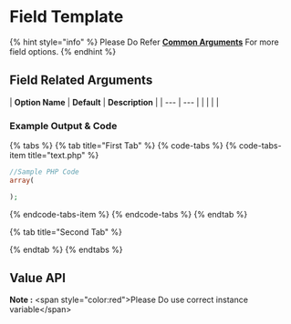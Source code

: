 # Field Template

{% hint style="info" %}
Please Do Refer [**Common Arguments**](https://wponion.gitbook.io/docs/fields) For more field options.
{% endhint %}

## Field Related Arguments

| **Option Name** | **Default** | **Description** |
| --- | --- |
|  |  |  |

### Example Output & Code

{% tabs %}
{% tab title="First Tab" %}
{% code-tabs %}
{% code-tabs-item title="text.php" %}
```php
//Sample PHP Code
array(

);
```
{% endcode-tabs-item %}
{% endcode-tabs %}
{% endtab %}

{% tab title="Second Tab" %}

{% endtab %}
{% endtabs %}

## Value API

**Note :** &lt;span style="color:red"&gt;Please Do use correct instance variable&lt;/span&gt;

